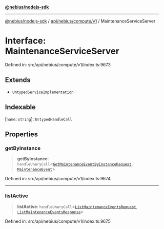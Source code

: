 [**@nebius/nodejs-sdk**](../../../../../README.md)

---

[@nebius/nodejs-sdk](../../../../../README.md) / [api/nebius/compute/v1](../README.md) / MaintenanceServiceServer

# Interface: MaintenanceServiceServer

Defined in: src/api/nebius/compute/v1/index.ts:9673

## Extends

- `UntypedServiceImplementation`

## Indexable

\[`name`: `string`\]: `UntypedHandleCall`

## Properties

### getByInstance

> **getByInstance**: `handleUnaryCall`\<[`GetMaintenanceEventByInstanceRequest`](GetMaintenanceEventByInstanceRequest.md), [`MaintenanceEvent`](MaintenanceEvent.md)\>

Defined in: src/api/nebius/compute/v1/index.ts:9674

---

### listActive

> **listActive**: `handleUnaryCall`\<[`ListMaintenanceEventsRequest`](ListMaintenanceEventsRequest.md), [`ListMaintenanceEventsResponse`](ListMaintenanceEventsResponse.md)\>

Defined in: src/api/nebius/compute/v1/index.ts:9675

